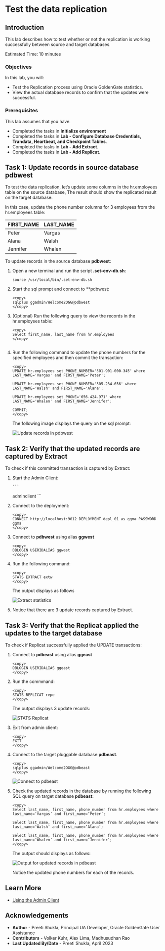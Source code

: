 # Test the data replication

## Introduction

This lab describes how to test whether or not the replication is working successfully between source and target databases.

Estimated Time: 10 minutes

### Objectives
In this lab, you will:
* Test the Replication process using Oracle GoldenGate statistics.
* View the actual database records to confirm that the updates were successful.


### Prerequisites
This lab assumes that you have:
- Completed the tasks in **Initialize environment**
- Completed the tasks in **Lab - Configure Database Credentials, Trandata, Heartbeat, and Checkpoint Tables**.
- Completed the tasks in **Lab - Add Extract**.
- Completed the tasks in **Lab - Add Replicat**.

## Task 1: Update records in source database **pdbwest**

To test the data replication, let’s update some columns in the hr.employees table on the source database, The result should show the replicated result on the target database. 

In this case, update the phone number columns for 3 employees from the hr.employees table:

|  FIRST_NAME       |      LAST_NAME  |
--------------------|------------------
|  Peter            |      Vargas     |
|  Alana            |      Walsh      |
|  Jennifer         |      Whalen     |

To update records in the source database **pdbwest**:

1. Open a new terminal and run the script **.set-env-db.sh**: 
   
   ```
   source /usr/local/bin/.set-env-db.sh
   ```
2. Start the sql prompt and connect to **pdbwest:

    ```
    <copy>
    sqlplus ggadmin/Welcome2OGG@pdbwest
    </copy>
    ```

2. (Optional) Run the following query to view the records in the hr.employees table:
    ```
    <copy>
    Select first_name, last_name from hr.employees
    </copy>
    ```
    ```
    
3. Run the following command to update the phone numbers for the specified employees and then commit the transaction:
    ```
    <copy>
    UPDATE hr.employees set PHONE_NUMBER='501-901-000-345' where LAST_NAME='Vargas' and FIRST_NAME='Peter';

    UPDATE hr.employees set PHONE_NUMBER='305.234.656' where LAST_NAME='Walsh' and FIRST_NAME='Alana';

    UPDATE hr.employees set PHONE='656.424.971' where LAST_NAME='Whalen' and FIRST_NAME='Jennifer';

    COMMIT;
    </copy>
    ```

    The following image displays the query on the sql prompt:

    ![Update records in pdbwest](./images/updatesqlquery.png " ")
    
## Task 2: Verify that the updated records are captured by Extract

To check if this committed transaction is captured by Extract:

1. Start the Admin Client:
   
       ```
      <copy>
      adminclient
      </copy>
      ```
  
2. Connect to the deployment:

    ```
    <copy>
    CONNECT http://localhost:9012 DEPLOYMENT depl_01 as ggma PASSWORD ggma
    </copy>
    ```

3. Connect to **pdbwest** using alias **ggwest**

    ```
    <copy>
    DBLOGIN USERIDALIAS ggwest
    </copy>
    ```

4. Run the following command:
    ```
    <copy>
    STATS EXTRACT extw
    </copy>
    ```
    The output displays as follows

    ![Extract statistics](./images/stats_extw.png " ")

2. Notice that there are 3 update records captured by Extract.

## Task 3: Verify that the Replicat applied the updates to the target database

To check if Replicat successfully applied the UPDATE transactions:

1. Connect to **pdbeast** using alias **ggeast**

    ```
    <copy>
    DBLOGIN USERIDALIAS ggeast
    </copy>
    ```
2. Run the commmand:

     ```
    <copy>
    STATS REPLICAT repe
    </copy>
    ```
    The output displays 3 update records:

    ![STATS Replicat](./images/stats_repe.png " ")

3. Exit from admin client:

    ```
    <copy>
    EXIT
    </copy>
    ```
4. Connect to the target pluggable database **pdbeast**.

    ```
    <copy>
    sqlplus ggadmin/Welcome2OGG@pdbeast
    </copy>
    ```
    
    ![Connect to pdbeast](./images/connect_pdbeast.png " ")

5. Check the updated records in the database by running the following SQL query on target database **pdbeast**:
 
    ```
    <copy>
    Select last_name, first_name, phone_number from hr.employees where last_name=’Vargas’ and first_name=’Peter’;
    
    Select last_name, first_name, phone_number from hr.employees where last_name=’Walsh’ and first_name=’Alana’;

    Select last_name, first_name, phone_number from hr.employees where last_name=’Whalen’ and first_name=’Jennifer’;
    </copy>
    ```

    The output should displays as follows:

    ![Output for updated records in pdbeast](./images/pdbeast_output.png)

    Notice the updated phone numbers for each of the records.


## Learn More
* [Using the Admin Client](https://docs.oracle.com/en/middleware/goldengate/core/21.3/coredoc/administer-microservices-command-line-interface.html#GUID-0403FAF0-B2F7-48A0-838F-AB4421E5C5E2)



## Acknowledgements
* **Author** - Preeti Shukla, Principal UA Developer, Oracle GoldenGate User Assistance
* **Contributors** -  Volker Kuhr, Alex Lima, Madhusudhan Rao
* **Last Updated By/Date** - Preeti Shukla, April 2023
